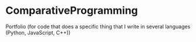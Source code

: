 # ComparativeProgramming
Portfolio (for code that does a specific thing that I write in several languages (Python, JavaScript, C++))
